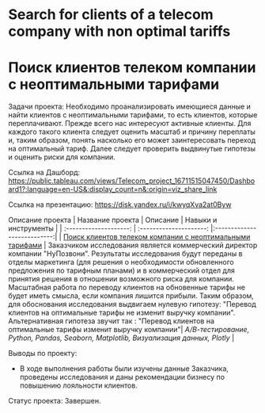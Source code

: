 # Search for clients of a telecom company with non optimal tariffs

# Поиск клиентов телеком компании с неоптимальными тарифами
 
Задачи проекта: 
Необходимо проанализировать имеющиеся данные и найти клиентов с неоптимальными тарифами, то есть клиентов, которые переплачивают. Прежде всего нас интересуют активные клиенты. Для каждого такого клиента следует оценить масштаб и причину переплаты и, таким образом, понять насколько его может заинтересовать переход на оптимальный тариф. Далее следует проверить выдвинутые гипотезы и оценить риски для компании. 

Ссылка на Дашборд: https://public.tableau.com/views/Telecom_project_16711515047450/Dashboard1?:language=en-US&:display_count=n&:origin=viz_share_link

Ссылка на презентацию: https://disk.yandex.ru/i/kwyqXva2at0Byw

 Описание проекта
| Название проекта | Описание | Навыки и инструменты  |
| :--------------------: | :---------------------: |:---------------------------:|
| [Поиск клиентов телеком компании с неоптимальными тарифами](https://github.com/ekaterina-zakharova/Yandex_Practicum/blob/main/Search%20for%20clients%20of%20a%20telecom%20-%20company%20with%20non%20optimal%20tariffs/Поиск%20клиентов%20телеком%20компании%20с%20неоптимальными%20тарифами.ipynb) | Заказчиком исследования является коммерческий директор компании "НуПозвони". Результаты исследования будут переданы в отделы маркетинга (для решения о необходимости обновленного предложения по тарифным планами) и в коммерческий отдел для принятия решения в отношении возможного риска для компании. Масштабная работа по переводу клиентов на обновенные тарифы не будет иметь смысла, если компания лишится прибыли. Таким образом, для обоснования исследования выдвигаем нулевую гипотезу: "Перевод клиентов на оптимальные тарифы не изменит выручку компании". Альтернативная гипотеза звучит так : "Перевод клиентов на оптимальные тарифы изменит выручку компании"| *А/В-тестирование, Python, Pandas, Seaborn, Matplotlib, Визуализация данных, Plotly* |

Выводы по проекту:
   - В ходе выполнения работы были изучены данные Заказчика, проведены исследования и даны рекомендации бизнесу по повышению лояльности клиентов.
  
Статус проекта: Завершен.
